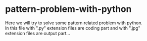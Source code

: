 # pattern-problem-with-python

Here we will try to solve some pattern related problem with python.  
In this file with ".py" extension files are coding part and with ".jpg" extension files are output part...
